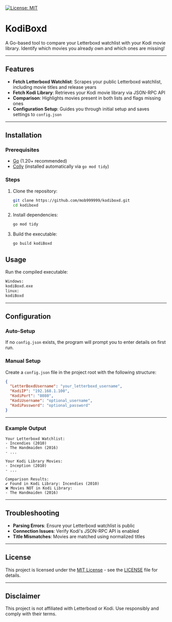 [![License: MIT](https://img.shields.io/badge/License-MIT-yellow.svg)](https://opensource.org/licenses/MIT)
# KodiBoxd

A Go-based tool to compare your Letterboxd watchlist with your Kodi movie library. Identify which movies you already own and which ones are missing!

---

## Features

- **Fetch Letterboxd Watchlist**: Scrapes your public Letterboxd watchlist, including movie titles and release years
- **Fetch Kodi Library**: Retrieves your Kodi movie library via JSON-RPC API
- **Comparison**: Highlights movies present in both lists and flags missing ones
- **Configuration Setup**: Guides you through initial setup and saves settings to `config.json`

---

## Installation

### Prerequisites
- [Go](https://go.dev/dl/) (1.20+ recommended)
- [Colly](https://github.com/gocolly/colly) (installed automatically via `go mod tidy`)

### Steps
1. Clone the repository:
   ```bash
   git clone https://github.com/mob999999/kodiboxd.git
   cd kodiboxd
   ```

2. Install dependencies:
   ```bash
   go mod tidy
   ```

3. Build the executable:
   ```bash
   go build kodiBoxd
   ```

## Usage

Run the compiled executable:
   ```bash
   Windows: 
   kodiBoxd.exe
   linux:
   kodiBoxd
   ```
---

## Configuration

### Auto-Setup
If no `config.json` exists, the program will prompt you to enter details on first run.

### Manual Setup
Create a `config.json` file in the project root with the following structure:
```json
{
  "LetterBoxdUsername": "your_letterboxd_username",
  "KodiIP": "192.168.1.100",
  "KodiPort": "8080",
  "KodiUsername": "optional_username",
  "KodiPassword": "optional_password"
}
```

---

### Example Output
```
Your Letterboxd Watchlist:
- Incendies (2010)
- The Handmaiden (2016)
- ...

Your Kodi Library Movies:
- Inception (2010)
- ...

Comparison Results:
✔ Found in Kodi Library: Incendies (2010)
❌ Movies NOT in Kodi Library:
- The Handmaiden (2016)
```

---

## Troubleshooting

- **Parsing Errors**: Ensure your Letterboxd watchlist is public
- **Connection Issues**: Verify Kodi's JSON-RPC API is enabled
- **Title Mismatches**: Movies are matched using normalized titles

---

## License
This project is licensed under the [MIT License](LICENSE) - see the [LICENSE](LICENSE) file for details.

---

## Disclaimer
This project is not affiliated with Letterboxd or Kodi. Use responsibly and comply with their terms.